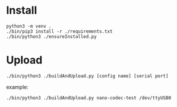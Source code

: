 # Install
```
python3 -m venv .
./bin/pip3 install -r ./requirements.txt
./bin/python3 ./ensureInstalled.py
```
# Upload 
```
./bin/python3 ./buildAndUpload.py [config name] [serial port]
```
example:
```
./bin/python3 ./buildAndUpload.py nano-codec-test /dev/ttyUSB0
```